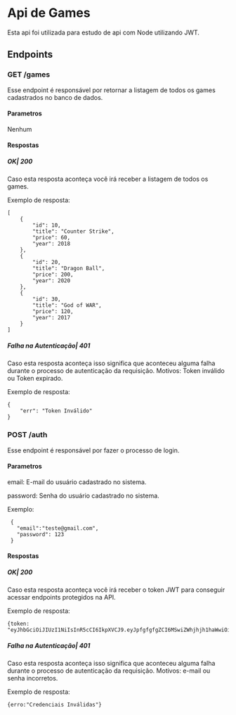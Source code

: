 # Api de Games
Esta api foi utilizada para estudo de api com Node utilizando JWT.
## Endpoints
### GET /games
Esse endpoint é responsável por retornar a listagem de todos os games cadastrados no banco de dados.
#### Parametros
Nenhum
#### Respostas
##### OK| 200
Caso esta resposta aconteça você irá receber a listagem de todos os games.

Exemplo de resposta:
```
[
    {
        "id": 10,
        "title": "Counter Strike",
        "price": 60,
        "year": 2018
    },
    {
        "id": 20,
        "title": "Dragon Ball",
        "price": 200,
        "year": 2020
    },
    {
        "id": 30,
        "title": "God of WAR",
        "price": 120,
        "year": 2017
    }
]
```
##### Falha na Autenticação| 401
Caso esta resposta aconteça isso significa que aconteceu alguma falha durante o processo de autenticação da requisição. Motivos: Token inválido ou Token expirado.

Exemplo de resposta:
```
{
    "err": "Token Inválido"
}
```

### POST /auth
Esse endpoint é responsável por fazer o processo de login.
#### Parametros
email: E-mail do usuário cadastrado no sistema.

password: Senha do usuário cadastrado no sistema.

Exemplo:
```
 {    
   "email":"teste@gmail.com",
   "password": 123
 }
 ```
#### Respostas
##### OK| 200
Caso esta resposta aconteça você irá receber o token JWT para conseguir acessar endpoints protegidos na API.

Exemplo de resposta:
```
{token: "eyJhbGciOiJIUzI1NiIsInR5cCI6IkpXVCJ9.eyJpfgfgfgZCI6MSwiZWhjhjh1haWwiOiJyaHVhbmNvc3RghghghhbnpvQGdtYWlsLmNvbSIsImlhdCI6MTYwOTg5ODM2NSwiZXhwIjoxNjEwMDcxMTY1fQ.LkQSH72EpmNJR7inOFNqbswoIpPWVkkN3ntTTs42BC8"}
```
##### Falha na Autenticação| 401
Caso esta resposta aconteça isso significa que aconteceu alguma falha durante o processo de autenticação da requisição. Motivos: e-mail ou senha incorretos.

Exemplo de resposta:
```
{erro:"Credenciais Inválidas"}
```
